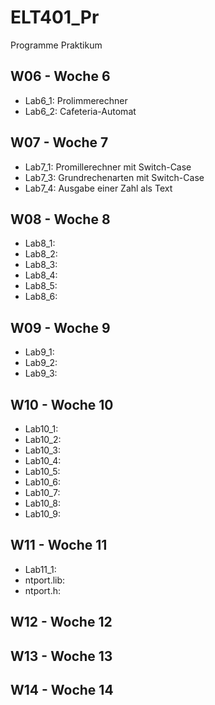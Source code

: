 # ELT401_Pr
Programme Praktikum

## W06 - Woche 6
+ Lab6_1: Prolimmerechner
+ Lab6_2: Cafeteria-Automat

## W07 - Woche 7
+ Lab7_1: Promillerechner mit Switch-Case
+ Lab7_3: Grundrechenarten mit Switch-Case
+ Lab7_4: Ausgabe einer Zahl als Text

## W08 - Woche 8
+ Lab8_1: 
+ Lab8_2: 
+ Lab8_3: 
+ Lab8_4: 
+ Lab8_5: 
+ Lab8_6: 

## W09 - Woche 9
+ Lab9_1:
+ Lab9_2:
+ Lab9_3:

## W10 - Woche 10
+ Lab10_1:
+ Lab10_2:
+ Lab10_3:
+ Lab10_4:
+ Lab10_5:
+ Lab10_6:
+ Lab10_7:
+ Lab10_8:
+ Lab10_9:

## W11 - Woche 11
+ Lab11_1:
+ ntport.lib:
+ ntport.h:

## W12 - Woche 12
## W13 - Woche 13
## W14 - Woche 14
